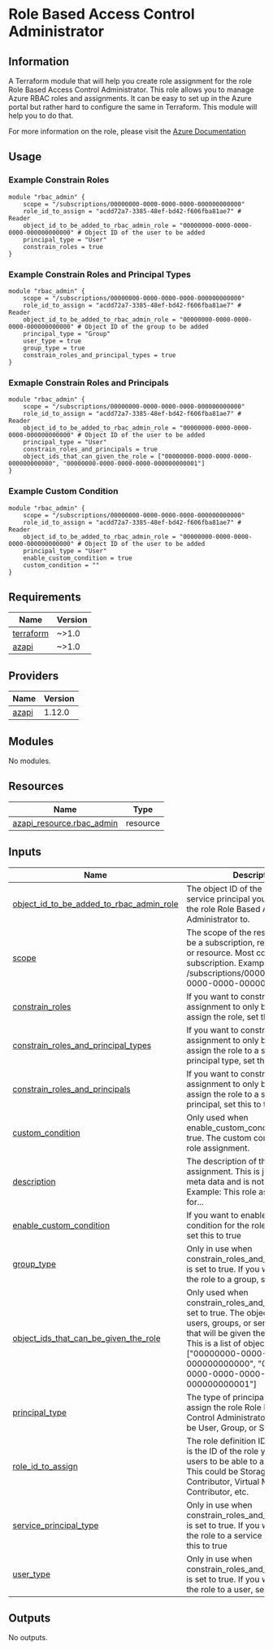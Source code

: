 # Role Based Access Control Administrator
## Information
A Terraform module that will help you create role assignment for the role Role Based Access Control Administrator. This role allows you to manage Azure RBAC roles and assignments. It can be easy to set up in the Azure portal but rather hard to configure the same in Terraform. This module will help you to do that.

For more information on the role, please visit the [Azure Documentation]()

## Usage
### Example Constrain Roles

```
module "rbac_admin" {
    scope = "/subscriptions/00000000-0000-0000-0000-000000000000"
    role_id_to_assign = "acdd72a7-3385-48ef-bd42-f606fba81ae7" # Reader
    object_id_to_be_added_to_rbac_admin_role = "00000000-0000-0000-0000-000000000000" # Object ID of the user to be added
    principal_type = "User"
    constrain_roles = true
}
```

### Example Constrain Roles and Principal Types
```
module "rbac_admin" {
    scope = "/subscriptions/00000000-0000-0000-0000-000000000000"
    role_id_to_assign = "acdd72a7-3385-48ef-bd42-f606fba81ae7" # Reader
    object_id_to_be_added_to_rbac_admin_role = "00000000-0000-0000-0000-000000000000" # Object ID of the group to be added
    principal_type = "Group"
    user_type = true
    group_type = true
    constrain_roles_and_principal_types = true
}
```

### Exmaple Constrain Roles and Principals
```
module "rbac_admin" {
    scope = "/subscriptions/00000000-0000-0000-0000-000000000000"
    role_id_to_assign = "acdd72a7-3385-48ef-bd42-f606fba81ae7" # Reader
    object_id_to_be_added_to_rbac_admin_role = "00000000-0000-0000-0000-000000000000" # Object ID of the user to be added
    principal_type = "User"
    constrain_roles_and_principals = true
    object_ids_that_can_given_the_role = ["00000000-0000-0000-0000-000000000000", "00000000-0000-0000-0000-000000000001"]
}
```

### Example Custom Condition
```
module "rbac_admin" {
    scope = "/subscriptions/00000000-0000-0000-0000-000000000000"
    role_id_to_assign = "acdd72a7-3385-48ef-bd42-f606fba81ae7" # Reader
    object_id_to_be_added_to_rbac_admin_role = "00000000-0000-0000-0000-000000000000" # Object ID of the user to be added
    principal_type = "User"
    enable_custom_condition = true
    custom_condition = ""
}
```

<!-- BEGINNING OF PRE-COMMIT-TERRAFORM DOCS HOOK -->
## Requirements

| Name | Version |
|------|---------|
| <a name="requirement_terraform"></a> [terraform](#requirement\_terraform) | ~>1.0 |
| <a name="requirement_azapi"></a> [azapi](#requirement\_azapi) | ~>1.0 |

## Providers

| Name | Version |
|------|---------|
| <a name="provider_azapi"></a> [azapi](#provider\_azapi) | 1.12.0 |

## Modules

No modules.

## Resources

| Name | Type |
|------|------|
| [azapi_resource.rbac_admin](https://registry.terraform.io/providers/Azure/azapi/latest/docs/resources/resource) | resource |

## Inputs

| Name | Description | Type | Default | Required |
|------|-------------|------|---------|:--------:|
| <a name="input_object_id_to_be_added_to_rbac_admin_role"></a> [object\_id\_to\_be\_added\_to\_rbac\_admin\_role](#input\_object\_id\_to\_be\_added\_to\_rbac\_admin\_role) | The object ID of the user, group, or service principal you want to assign the role Role Based Access Control Administrator to. | `string` | n/a | yes |
| <a name="input_scope"></a> [scope](#input\_scope) | The scope of the resource. This can be a subscription, resource group, or resource. Most common is an subscription. Example: /subscriptions/00000000-0000-0000-0000-000000000000 | `string` | n/a | yes |
| <a name="input_constrain_roles"></a> [constrain\_roles](#input\_constrain\_roles) | If you want to constrain the role assignment to only be able to assign the role, set this to true | `bool` | `false` | no |
| <a name="input_constrain_roles_and_principal_types"></a> [constrain\_roles\_and\_principal\_types](#input\_constrain\_roles\_and\_principal\_types) | If you want to constrain the role assignment to only be able to assign the role to a specific principal type, set this to true | `bool` | `false` | no |
| <a name="input_constrain_roles_and_principals"></a> [constrain\_roles\_and\_principals](#input\_constrain\_roles\_and\_principals) | If you want to constrain the role assignment to only be able to assign the role to a specific principal, set this to true | `bool` | `false` | no |
| <a name="input_custom_condition"></a> [custom\_condition](#input\_custom\_condition) | Only used when enable\_custom\_condition is set to true. The custom condition for the role assignment. | `string` | `""` | no |
| <a name="input_description"></a> [description](#input\_description) | The description of the role assignment. This is just used as meta data and is not required. Example: This role assignment is for... | `string` | `""` | no |
| <a name="input_enable_custom_condition"></a> [enable\_custom\_condition](#input\_enable\_custom\_condition) | If you want to enable a custom condition for the role assignment, set this to true | `bool` | `false` | no |
| <a name="input_group_type"></a> [group\_type](#input\_group\_type) | Only in use when constrain\_roles\_and\_principal\_types is set to true. If you want to assign the role to a group, set this to true | `bool` | `false` | no |
| <a name="input_object_ids_that_can_be_given_the_role"></a> [object\_ids\_that\_can\_be\_given\_the\_role](#input\_object\_ids\_that\_can\_be\_given\_the\_role) | Only used when constrain\_roles\_and\_principals is set to true. The object IDs of the users, groups, or service principals that will be given the chosen role. This is a list of object IDs. Example: ["00000000-0000-0000-0000-000000000000", "00000000-0000-0000-0000-000000000001"] | `list(string)` | `[]` | no |
| <a name="input_principal_type"></a> [principal\_type](#input\_principal\_type) | The type of principal you want to assign the role Role Based Access Control Administrator to. This can be User, Group, or ServicePrincipal | `string` | `"User"` | no |
| <a name="input_role_id_to_assign"></a> [role\_id\_to\_assign](#input\_role\_id\_to\_assign) | The role definition ID to assign. This is the ID of the role you want the users to be able to assign to others. This could be Storage Blob Data Contributor, Virtual Machine Contributor, etc. | `string` | `""` | no |
| <a name="input_service_principal_type"></a> [service\_principal\_type](#input\_service\_principal\_type) | Only in use when constrain\_roles\_and\_principal\_types is set to true. If you want to assign the role to a service principal, set this to true | `bool` | `false` | no |
| <a name="input_user_type"></a> [user\_type](#input\_user\_type) | Only in use when constrain\_roles\_and\_principal\_types is set to true. If you want to assign the role to a user, set this to true | `bool` | `false` | no |

## Outputs

No outputs.
<!-- END OF PRE-COMMIT-TERRAFORM DOCS HOOK -->